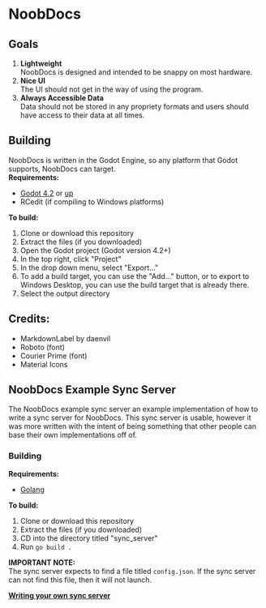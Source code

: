 # NoobDocs
## Goals
1. **Lightweight** \
NoobDocs is designed and intended to be snappy on most hardware.
2. **Nice UI** \
The UI should not get in the way of using the program.
3. **Always Accessible Data** \
Data should not be stored in any propriety formats and users should have access to their data at all times.

## Building
NoobDocs is written in the Godot Engine, so any platform that Godot supports, NoobDocs can target. \
**Requirements:**
- [Godot 4.2](https://godotengine.org/download/archive/4.2.2-stable/) or [up](https://godotengine.org/)
- RCedit (if compiling to Windows platforms)

**To build:**
1. Clone or download this repository
2. Extract the files (if you downloaded)
3. Open the Godot project (Godot version 4.2+)
4. In the top right, click "Project"
5. In the drop down menu, select "Export..."
6. To add a build target, you can use the "Add..." button, or to export to Windows Desktop, you can use the build target that is already there.
7. Select the output directory

## Credits:
- MarkdownLabel by daenvil
- Roboto (font)
- Courier Prime (font)
- Material Icons

## NoobDocs Example Sync Server
The NoobDocs example sync server an example implementation of how to write a sync server for NoobDocs. This sync server is usable, however it was more written with the intent of being something that other people can base their own implementations off of.

### Building
**Requirements:**
- [Golang](https://go.dev/)

**To build:**
1. Clone or download this repository
2. Extract the files (if you downloaded)
3. CD into the directory titled "sync_server"
4. Run `go build .`

**IMPORTANT NOTE:** \
The sync server expects to find a file titled `config.json`. If the sync server can not find this file, then it will not launch.

**[Writing your own sync server](CustomSyncServer.md)**
